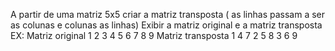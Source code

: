 A partir de uma matriz 5x5  criar a matriz transposta 
    (  as linhas passam a ser as colunas e colunas as linhas)
    Exibir a matriz original e a matriz transposta
        EX:
            Matriz original
            1   2   3
            4   5   6
            7   8   9
            Matriz transposta
            1   4   7
            2   5   8
            3   6   9
